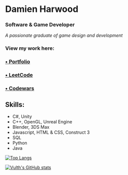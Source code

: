# Damien Harwood
### Software & Game Developer

*A passionate graduate of game design and development*

### View my work here:
### [• Portfolio](https://vulth-01.github.io)
### [• LeetCode](https://leetcode.com/u/Vulth/)
### [• Codewars](https://www.codewars.com/users/Vulth)

## Skills: 
- C#, Unity
- C++, OpenGL, Unreal Engine
- Blender, 3DS Max
- Javascript, HTML & CSS, Construct 3
- SQL
- Python
- Java

  

[![Top Langs](https://github-readme-stats.vercel.app/api/top-langs/?username=vulth01&layout=pie&bg_color=e88aed&title_color=000000&text_color=000000&border_color=000000)](https://github.com/vulth01/github-readme-stats) 


[![Vulth's GitHub stats](https://github-readme-stats.vercel.app/api?username=vulth01&bg_color=e88aed&title_color=000000&text_color=000000&border_color=000000&show_icons=true&rank_icon=github&include_all_commits=true&custom_title=My%20Github%20Stats:&ring_color=ffffff)](https://github.com/vulth01/github-readme-stats) 
